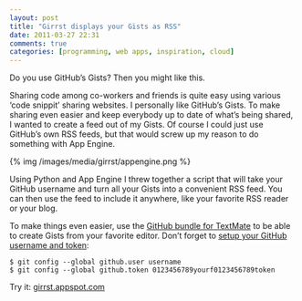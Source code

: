 ```yaml
---
layout: post
title: "Girrst displays your Gists as RSS"
date: 2011-03-27 22:31
comments: true
categories: [programming, web apps, inspiration, cloud]
---
```


Do you use GitHub’s Gists? Then you might like this.

Sharing code among co-workers and friends is quite easy using various ‘code snippit’ sharing websites. I personally like GitHub’s Gists. To make sharing even easier and keep everybody up to date of what’s being shared, I wanted to create a feed out of my Gists. Of course I could just use GitHub’s own RSS feeds, but that would screw up my reason to do something with App Engine.

<!-- more -->

{% img /images/media/girrst/appengine.png %}

Using Python and App Engine I threw together a script that will take your GitHub username and turn all your Gists into a convenient RSS feed. You can then use the feed to include it anywhere, like your favorite RSS reader or your blog.

To make things even easier, use the [GitHub bundle for TextMate](https://github.com/drnic/github-tmbundle) to be able to create Gists from your favorite editor. Don’t forget to [setup your GitHub username and token](http://help.github.com/git-email-settings/):

    $ git config --global github.user username
    $ git config --global github.token 0123456789yourf0123456789token

Try it: [girrst.appspot.com](http://girrst.appspot.com)
